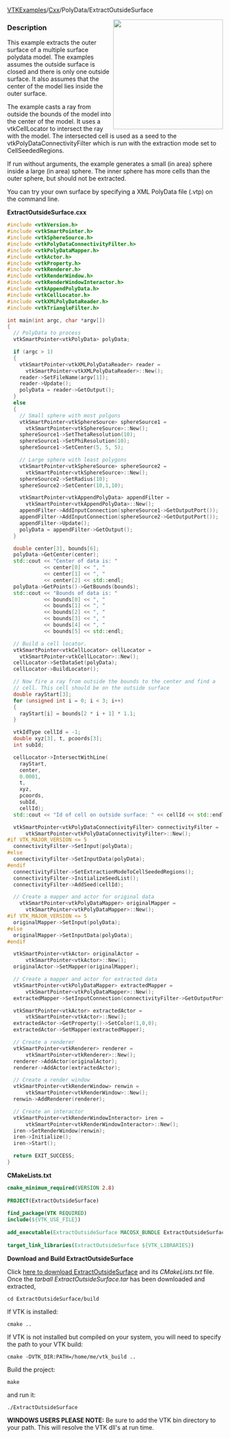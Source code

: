 [VTKExamples](/index/)/[Cxx](/Cxx)/PolyData/ExtractOutsideSurface

<img align="right" src="https://github.com/lorensen/VTKExamples/blob/gh-pages/Testing/Baseline/PolyData/TestExtractOutsideSurface.png?raw=true" width="256" />

### Description
This example extracts the outer surface of a multiple surface polydata model. The examples assumes the outside surface is closed and there is only one outside surface. It also assumes that the center of the model lies inside the outer surface.

The example casts a ray from outside the bounds of the model into the center of the model. It uses a vtkCellLocator to intersect the ray with the model. The intersected cell is used as a seed to the vtkPolyDataConnectivityFilter which is run with the extraction mode set to CellSeededRegions.

If run without arguments, the example generates a small (in area) sphere inside a large (in area) sphere. The inner sphere has more cells than the outer sphere, but should not be extracted.

You can try your own surface by specifying a XML PolyData file (.vtp) on the command line.

**ExtractOutsideSurface.cxx**
```c++
#include <vtkVersion.h>
#include <vtkSmartPointer.h>
#include <vtkSphereSource.h>
#include <vtkPolyDataConnectivityFilter.h>
#include <vtkPolyDataMapper.h>
#include <vtkActor.h>
#include <vtkProperty.h>
#include <vtkRenderer.h>
#include <vtkRenderWindow.h>
#include <vtkRenderWindowInteractor.h>
#include <vtkAppendPolyData.h>
#include <vtkCellLocator.h>
#include <vtkXMLPolyDataReader.h>
#include <vtkTriangleFilter.h>

int main(int argc, char *argv[])
{
  // PolyData to process
  vtkSmartPointer<vtkPolyData> polyData;

  if (argc > 1)
  {
    vtkSmartPointer<vtkXMLPolyDataReader> reader =
      vtkSmartPointer<vtkXMLPolyDataReader>::New();
    reader->SetFileName(argv[1]);
    reader->Update();
    polyData = reader->GetOutput();
  }
  else
  {
    // Small sphere with most polgons
    vtkSmartPointer<vtkSphereSource> sphereSource1 =
      vtkSmartPointer<vtkSphereSource>::New();
    sphereSource1->SetThetaResolution(10);
    sphereSource1->SetPhiResolution(10);
    sphereSource1->SetCenter(5, 5, 5);

    // Large sphere with least polygons
    vtkSmartPointer<vtkSphereSource> sphereSource2 =
      vtkSmartPointer<vtkSphereSource>::New();
    sphereSource2->SetRadius(10);
    sphereSource2->SetCenter(10,1,10);

    vtkSmartPointer<vtkAppendPolyData> appendFilter =
      vtkSmartPointer<vtkAppendPolyData>::New();
    appendFilter->AddInputConnection(sphereSource1->GetOutputPort());
    appendFilter->AddInputConnection(sphereSource2->GetOutputPort());
    appendFilter->Update();
    polyData = appendFilter->GetOutput();
  }

  double center[3], bounds[6];
  polyData->GetCenter(center);
  std::cout << "Center of data is: "
            << center[0] << ", "
            << center[1] << ", "
            << center[2] << std::endl;
  polyData->GetPoints()->GetBounds(bounds);
  std::cout << "Bounds of data is: "
            << bounds[0] << ", "
            << bounds[1] << ", "
            << bounds[2] << ", "
            << bounds[3] << ", "
            << bounds[4] << ", "
            << bounds[5] << std::endl;

  // Build a cell locator.
  vtkSmartPointer<vtkCellLocator> cellLocator =
    vtkSmartPointer<vtkCellLocator>::New();
  cellLocator->SetDataSet(polyData);
  cellLocator->BuildLocator();

  // Now fire a ray from outside the bounds to the center and find a
  // cell. This cell should be on the outside surface
  double rayStart[3];
  for (unsigned int i = 0; i < 3; i++)
  {
    rayStart[i] = bounds[2 * i + 1] * 1.1;
  }

  vtkIdType cellId = -1;
  double xyz[3], t, pcoords[3];
  int subId;

  cellLocator->IntersectWithLine(
    rayStart,
    center,
    0.0001,
    t,
    xyz,
    pcoords,
    subId,
    cellId);
  std::cout << "Id of cell on outside surface: " << cellId << std::endl;

  vtkSmartPointer<vtkPolyDataConnectivityFilter> connectivityFilter =
      vtkSmartPointer<vtkPolyDataConnectivityFilter>::New();
#if VTK_MAJOR_VERSION <= 5
  connectivityFilter->SetInput(polyData);
#else
  connectivityFilter->SetInputData(polyData);
#endif
  connectivityFilter->SetExtractionModeToCellSeededRegions();
  connectivityFilter->InitializeSeedList();
  connectivityFilter->AddSeed(cellId);

  // Create a mapper and actor for original data
    vtkSmartPointer<vtkPolyDataMapper> originalMapper =
      vtkSmartPointer<vtkPolyDataMapper>::New();
#if VTK_MAJOR_VERSION <= 5
  originalMapper->SetInput(polyData);
#else
  originalMapper->SetInputData(polyData);
#endif

  vtkSmartPointer<vtkActor> originalActor =
      vtkSmartPointer<vtkActor>::New();
  originalActor->SetMapper(originalMapper);

  // Create a mapper and actor for extracted data
  vtkSmartPointer<vtkPolyDataMapper> extractedMapper =
      vtkSmartPointer<vtkPolyDataMapper>::New();
  extractedMapper->SetInputConnection(connectivityFilter->GetOutputPort());

  vtkSmartPointer<vtkActor> extractedActor =
      vtkSmartPointer<vtkActor>::New();
  extractedActor->GetProperty()->SetColor(1,0,0);
  extractedActor->SetMapper(extractedMapper);

  // Create a renderer
  vtkSmartPointer<vtkRenderer> renderer =
      vtkSmartPointer<vtkRenderer>::New();
  renderer->AddActor(originalActor);
  renderer->AddActor(extractedActor);

  // Create a render window
  vtkSmartPointer<vtkRenderWindow> renwin =
      vtkSmartPointer<vtkRenderWindow>::New();
  renwin->AddRenderer(renderer);

  // Create an interactor
  vtkSmartPointer<vtkRenderWindowInteractor> iren =
      vtkSmartPointer<vtkRenderWindowInteractor>::New();
  iren->SetRenderWindow(renwin);
  iren->Initialize();
  iren->Start();

  return EXIT_SUCCESS;
}
```
**CMakeLists.txt**
```cmake
cmake_minimum_required(VERSION 2.8)
 
PROJECT(ExtractOutsideSurface)
 
find_package(VTK REQUIRED)
include(${VTK_USE_FILE})
 
add_executable(ExtractOutsideSurface MACOSX_BUNDLE ExtractOutsideSurface.cxx)
 
target_link_libraries(ExtractOutsideSurface ${VTK_LIBRARIES})
```

**Download and Build ExtractOutsideSurface**

Click [here to download ExtractOutsideSurface](https://github.com/lorensen/VTKWikiExamplesTarballs/raw/master/ExtractOutsideSurface.tar) and its *CMakeLists.txt* file.
Once the *tarball ExtractOutsideSurface.tar* has been downloaded and extracted,
```
cd ExtractOutsideSurface/build 
```
If VTK is installed:
```
cmake ..
```
If VTK is not installed but compiled on your system, you will need to specify the path to your VTK build:
```
cmake -DVTK_DIR:PATH=/home/me/vtk_build ..
```
Build the project:
```
make
```
and run it:
```
./ExtractOutsideSurface
```
**WINDOWS USERS PLEASE NOTE:** Be sure to add the VTK bin directory to your path. This will resolve the VTK dll's at run time.


